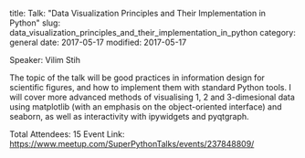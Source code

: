 title: Talk: "Data Visualization Principles and Their Implementation in Python"
slug: data_visualization_principles_and_their_implementation_in_python
category: general
date: 2017-05-17
modified: 2017-05-17

Speaker: Vilim Stih

The topic of the talk will be good practices in information design for scientific figures, and how to implement them with standard Python tools. I will cover more advanced methods of visualising 1, 2 and 3-dimesional data using matplotlib (with an emphasis on the object-oriented interface) and seaborn, as well as interactivity with ipywidgets and pyqtgraph.

Total Attendees: 15
Event Link: https://www.meetup.com/SuperPythonTalks/events/237848809/

